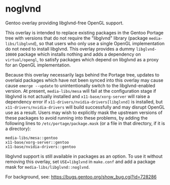 noglvnd
=======

Gentoo overlay providing libglvnd-free OpenGL support.

This overlay is intended to replace existing packages in the Gentoo
Portage tree with versions that do not require the "libglvnd" library
(package `media-libs/libglvnd`), so that users who only use a single
OpenGL implementation do not need to install libglvnd.  This overlay
provides a dummy `libglvnd-10000` package which installs nothing and adds
a dependency on `virtual/opengl`, to satisfy packages which depend on
libglvnd as a proxy for an OpenGL implementation.

Because this overlay necessarily lags behind the Portage tree, updates to
overlaid packages which have not been synced into this overlay may cause
cause `emerge --update` to unintentionally switch to the libglvnd-enabled
version.  At present, `media-libs/mesa` will fail at the configuration
stage if libglvnd is not actually installed and `x11-base/xorg-server` will
raise a dependency error if `x11-drivers/nvidia-drivers[libglvnd]` is
installed, but `x11-drivers/nvidia-drivers` will build successfully and may
disrupt OpenGL use as a result.  Users may wish to explicitly mask the
upstream versions of these packages to avoid running into these problems,
by adding the following lines to `/etc/portage/package.mask` (or a file in
that directory, if it is a directory):
```
media-libs/mesa::gentoo
x11-base/xorg-server::gentoo
x11-base/nvidia-drivers::gentoo
```

libglvnd support is still available in packages as an option.  To use it
without removing this overlay, set `USE=libglvnd` in `make.conf` and add a
package mask for `media-libs/libglvnd::noglvnd`.

For background, see: https://bugs.gentoo.org/show_bug.cgi?id=728286
